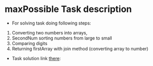 # maxPossible Task description
- For solving task doing following steps:
1. Converting two numbers into arrays,
2. SecondNum sorting numbers from large to small
3. Comparing digits
4. Returning firstArray with join method (converting array to number)
- Task solution link [there](https://github.com/Arevik-Hayrapetyan/git_branching_task/blob/main/maxPossible.js):